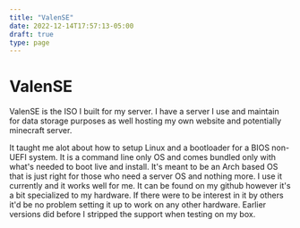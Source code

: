 ```yaml
---
title: "ValenSE"
date: 2022-12-14T17:57:13-05:00
draft: true
type: page
---
```


# ValenSE

ValenSE is the ISO I built for my server. I have a server I use and
maintain for data storage purposes as well hosting my own website and
potentially minecraft server.

It taught me alot about how to setup Linux and a bootloader for a BIOS
non-UEFI system. It is a command line only OS and comes bundled only
with what's needed to boot live and install. It's meant to be an Arch
based OS that is just right for those who need a server OS and nothing
more. I use it currently and it works well for me. It can be found on
my github however it's a bit specialized to my hardware. If there were
to be interest in it by others it'd be no problem setting it up to work
on any other hardware. Earlier versions did before I stripped the support
when testing on my box.

